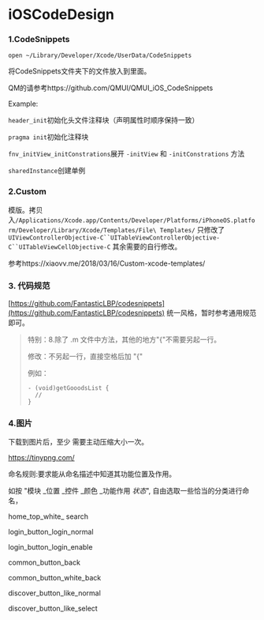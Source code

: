 # iOSCodeDesign

### 1.CodeSnippets

`open ~/Library/Developer/Xcode/UserData/CodeSnippets`

将CodeSnippets文件夹下的文件放入到里面。

QM的请参考https://github.com/QMUI/QMUI_iOS_CodeSnippets

Example:

`header_init`初始化头文件注释块（声明属性时顺序保持一致）

`pragma init`初始化注释块

`fnv_initView_initConstrations`展开 `-initView` 和 `-initConstrations`
方法

`sharedInstance`创建单例

### 2.Custom

模版。拷贝入`/Applications/Xcode.app/Contents/Developer/Platforms/iPhoneOS.platform/Developer/Library/Xcode/Templates/File\ Templates/`
只修改了`UIViewControllerObjective-C``UITableViewControllerObjective-C``UITableViewCellObjective-C`
其余需要的自行修改。

参考https://xiaovv.me/2018/03/16/Custom-xcode-templates/



### 3. 代码规范
[https://github.com/FantasticLBP/codesnippets](https://github.com/FantasticLBP/codesnippets)
统一风格，暂时参考通用规范即可。

> 特别：8.除了 .m 文件中方法，其他的地方"{"不需要另起一行。
>
> 修改：不另起一行，直接空格后加 "{"
>
> 例如：
>
> ```
> - (void)getGooodsList {
> 	//
> }
> ```



### 4.图片

下载到图片后，至少 需要主动压缩大小一次。

https://tinypng.com/

命名规则:要求能从命名描述中知道其功能位置及作用。

如按 "模块 _位置  _控件  _颜色 _功能作用 _状态_", 自由选取一些恰当的分类进行命名，

home_top_white_ search

login_button_login_normal

login_button_login_enable

common_button_back

common_button_white_back

discover_button_like_normal

discover_button_like_select


